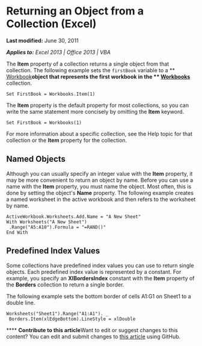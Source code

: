 
# Returning an Object from a Collection (Excel)

 **Last modified:** June 30, 2011

 _**Applies to:** Excel 2013 | Office 2013 | VBA_

The  **Item** property of a collection returns a single object from that collection. The following example sets the `firstBook` variable to a ** [Workbook](8c00aa60-c974-eed3-0812-3c9625eb0d4c.md)**object that represents the first workbook in the  ** [Workbooks](f768da57-013a-e652-0f5d-60b03aa4240a.md)** collection.




```
Set FirstBook = Workbooks.Item(1)
```

The  **Item** property is the default property for most collections, so you can write the same statement more concisely by omitting the **Item** keyword.



```
Set FirstBook = Workbooks(1)
```

For more information about a specific collection, see the Help topic for that collection or the  **Item** property for the collection.

## Named Objects

Although you can usually specify an integer value with the  **Item** property, it may be more convenient to return an object by name. Before you can use a name with the **Item** property, you must name the object. Most often, this is done by setting the object's **Name** property. The following example creates a named worksheet in the active workbook and then refers to the worksheet by name.


```
ActiveWorkbook.Worksheets.Add.Name = "A New Sheet" 
With Worksheets("A New Sheet") 
 .Range("A5:A10").Formula = "=RAND()" 
End With
```


## Predefined Index Values

Some collections have predefined index values you can use to return single objects. Each predefined index value is represented by a constant. For example, you specify an  **XlBordersIndex** constant with the **Item** property of the **Borders** collection to return a single border.

The following example sets the bottom border of cells A1:G1 on Sheet1 to a double line.




```
Worksheets("Sheet1").Range("A1:A1"). _ 
 Borders.Item(xlEdgeBottom).LineStyle = xlDouble
```


****   **Contribute to this article**Want to edit or suggest changes to this content? You can edit and submit changes to  [this article](https://github.com/jhershey00/VBA_Excel_Test/OpenXMLCon/articles/f8a36459-f9dd-9f4c-ef7a-b188173434d5.md) using GitHub.

